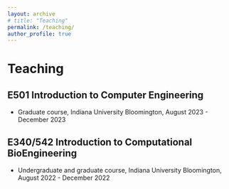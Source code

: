 ```yaml
---
layout: archive
# title: "Teaching"
permalink: /teaching/
author_profile: true
---
```


# Teaching

## E501 Introduction to Computer Engineering
- Graduate course, Indiana University Bloomington, August 2023 - December 2023

## E340/542 Introduction to Computational BioEngineering
- Undergraduate and graduate course, Indiana University Bloomington, August 2022 - December 2022
